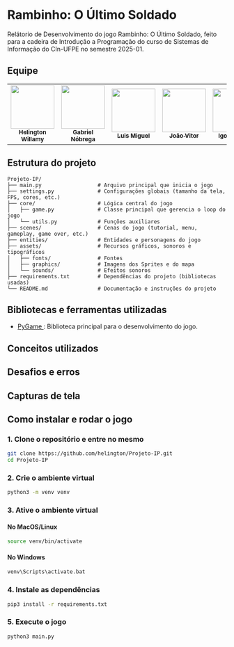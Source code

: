 # Rambinho: O Último Soldado

Relátorio de Desenvolvimento do jogo Rambinho: O Último Soldado, feito para a cadeira de Introdução a Programação do curso de Sistemas de Informação do CIn-UFPE no semestre 2025-01.

## Equipe

<table>
    <tr>
        <td align="center"><a href="https://github.com/helington"><img src="https://avatars.githubusercontent.com/u/78865806?v=4" width="100px"/><br /><sub><b>Helington Willamy</b></sub></a><br/</td>
        <td align="center"><a href="https://github.com/GabrielNSB007"><img src="https://avatars.githubusercontent.com/u/154392376?v=4" width="100px"/><br /><sub><b>Gabriel Nóbrega</b></sub></a><br/></td>
        <td align="center"><a href="https://github.com/luismiguuel"><img src="https://avatars.githubusercontent.com/u/224866738?v=4" width="100px"/><br /><sub><b>Luis Miguel</b></sub></a><br/></td>
        <td align="center"><a href="https://github.com/vitorlins0"><img src="https://avatars.githubusercontent.com/u/224650528?v=4" width="100px"/><br /><sub><b>João Vitor</b></sub></a><br/></td>
        <td align="center"><a href="https://github.com/Igor-a-Soares"><img src="https://avatars.githubusercontent.com/u/223944470?v=4" width="100px"/><br /><sub><b>Igor Soares</b></sub></a><br/></td>
        <td align="center"><a href="https://github.com/AldusD"><img src="https://avatars.githubusercontent.com/u/98439753?v=4" width="100px"/><br /><sub><b>Aldus Daniel</b></sub></a><br/></td>
    </tr>
</table>

## Estrutura do projeto

```
Projeto-IP/
├── main.py                  # Arquivo principal que inicia o jogo
├── settings.py              # Configurações globais (tamanho da tela, FPS, cores, etc.)
├── core/                    # Lógica central do jogo
│   ├── game.py              # Classe principal que gerencia o loop do jogo
│   └── utils.py             # Funções auxiliares
├── scenes/                  # Cenas do jogo (tutorial, menu, gameplay, game over, etc.)
├── entities/                # Entidades e personagens do jogo
├── assets/                  # Recursos gráficos, sonoros e tipográficos
│   ├── fonts/               # Fontes
│   ├── graphics/            # Imagens dos Sprites e do mapa
│   └── sounds/              # Efeitos sonoros
├── requirements.txt         # Dependências do projeto (bibliotecas usadas)
└── README.md                # Documentação e instruções do projeto
```

## Bibliotecas e ferramentas utilizadas
- [ PyGame ]( https://www.pygame.org/news ): Biblioteca principal para o desenvolvimento do jogo.

## Conceitos utilizados

## Desafios e erros

## Capturas de tela

## Como instalar e rodar o jogo

### 1. Clone o repositório e entre no mesmo

```bash
git clone https://github.com/helington/Projeto-IP.git
cd Projeto-IP
```

### 2. Crie o ambiente virtual

```bash
python3 -m venv venv
```

### 3. Ative o ambiente virtual

#### No MacOS/Linux
```bash
source venv/bin/activate
```
#### No Windows
```bash
venv\Scripts\activate.bat
```

### 4. Instale as dependências
```bash
pip3 install -r requirements.txt
```

### 5. Execute o jogo
```bash
python3 main.py
```

